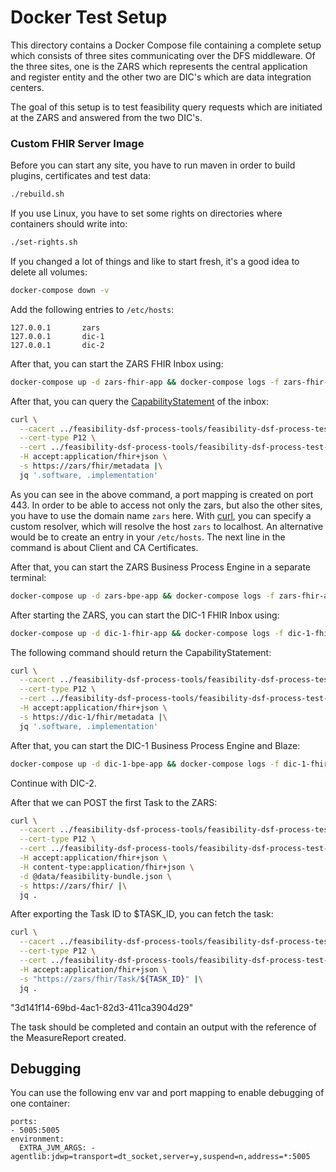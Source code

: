 # Docker Test Setup

This directory contains a Docker Compose file containing a complete setup which consists of three sites communicating
over the DFS middleware. Of the three sites, one is the ZARS which represents the central application and register
entity and the other two are DIC's which are data integration centers.

The goal of this setup is to test feasibility query requests which are initiated at the ZARS and answered from the two
DIC's.

### Custom FHIR Server Image

Before you can start any site, you have to run maven in order to build plugins, certificates and test data:

```sh
./rebuild.sh
```

If you use Linux, you have to set some rights on directories where containers should write into:

```sh
./set-rights.sh
```

If you changed a lot of things and like to start fresh, it's a good idea to delete all volumes:

```sh
docker-compose down -v
```

Add the following entries to `/etc/hosts`:

```
127.0.0.1       zars
127.0.0.1       dic-1
127.0.0.1       dic-2
```

After that, you can start the ZARS FHIR Inbox using:

```sh
docker-compose up -d zars-fhir-app && docker-compose logs -f zars-fhir-app
```

After that, you can query the [CapabilityStatement][1] of the inbox:

```sh
curl \
  --cacert ../feasibility-dsf-process-tools/feasibility-dsf-process-test-data-generator/cert/ca/testca_certificate.pem \
  --cert-type P12 \
  --cert ../feasibility-dsf-process-tools/feasibility-dsf-process-test-data-generator/cert/Webbrowser_Test_User/Webbrowser_Test_User_certificate.p12:password \
  -H accept:application/fhir+json \
  -s https://zars/fhir/metadata |\
  jq '.software, .implementation'
```

As you can see in the above command, a port mapping is created on port 443. In order to be able to access not only the
zars, but also the other sites, you have to use the domain name `zars` here. With [curl][2], you can specify a custom
resolver, which will resolve the host `zars` to localhost. An alternative would be to create an entry in
your `/etc/hosts`. The next line in the command is about Client and CA Certificates.

After that, you can start the ZARS Business Process Engine in a separate terminal:

```sh
docker-compose up -d zars-bpe-app && docker-compose logs -f zars-fhir-app zars-bpe-app
```

After starting the ZARS, you can start the DIC-1 FHIR Inbox using:

```sh
docker-compose up -d dic-1-fhir-app && docker-compose logs -f dic-1-fhir-app
```

The following command should return the CapabilityStatement:

```sh
curl \
  --cacert ../feasibility-dsf-process-tools/feasibility-dsf-process-test-data-generator/cert/ca/testca_certificate.pem \
  --cert-type P12 \
  --cert ../feasibility-dsf-process-tools/feasibility-dsf-process-test-data-generator/cert/Webbrowser_Test_User/Webbrowser_Test_User_certificate.p12:password \
  -H accept:application/fhir+json \
  -s https://dic-1/fhir/metadata |\
  jq '.software, .implementation'
```

After that, you can start the DIC-1 Business Process Engine and Blaze:

```sh
docker-compose up -d dic-1-bpe-app && docker-compose logs -f dic-1-fhir-app dic-1-bpe-app
```

Continue with DIC-2.

After that we can POST the first Task to the ZARS:

```sh
curl \
  --cacert ../feasibility-dsf-process-tools/feasibility-dsf-process-test-data-generator/cert/ca/testca_certificate.pem \
  --cert-type P12 \
  --cert ../feasibility-dsf-process-tools/feasibility-dsf-process-test-data-generator/cert/Webbrowser_Test_User/Webbrowser_Test_User_certificate.p12:password \
  -H accept:application/fhir+json \
  -H content-type:application/fhir+json \
  -d @data/feasibility-bundle.json \
  -s https://zars/fhir/ |\
  jq .
```

After exporting the Task ID to $TASK_ID, you can fetch the task:

```sh
curl \
  --cacert ../feasibility-dsf-process-tools/feasibility-dsf-process-test-data-generator/cert/ca/testca_certificate.pem \
  --cert-type P12 \
  --cert ../feasibility-dsf-process-tools/feasibility-dsf-process-test-data-generator/cert/Webbrowser_Test_User/Webbrowser_Test_User_certificate.p12:password \
  -H accept:application/fhir+json \
  -s "https://zars/fhir/Task/${TASK_ID}" |\
  jq .
```

"3d141f14-69bd-4ac1-82d3-411ca3904d29"

The task should be completed and contain an output with the reference of the MeasureReport created.

## Debugging

You can use the following env var and port mapping to enable debugging of one container:

```
ports:
- 5005:5005
environment:
  EXTRA_JVM_ARGS: -agentlib:jdwp=transport=dt_socket,server=y,suspend=n,address=*:5005
```

[1]: <https://www.hl7.org/fhir/capabilitystatement.html>

[2]: <https://curl.se>
